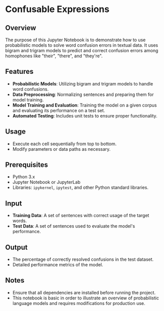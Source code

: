 # Confusable Expressions

## Overview
The purpose of this Jupyter Notebook is to demonstrate how to use probabilistic models to solve word confusion errors in textual data. It uses bigram and trigram models to predict and correct confusion errors among homophones like "their", "there", and "they're".

## Features
- **Probabilistic Models**: Utilizing bigram and trigram models to handle word confusions.
- **Data Preprocessing**: Normalizing sentences and preparing them for model training.
- **Model Training and Evaluation**: Training the model on a given corpus and evaluating its performance on a test set.
- **Automated Testing**: Includes unit tests to ensure proper functionality.

## Usage
- Execute each cell sequentially from top to bottom.
- Modify parameters or data paths as necessary.

## Prerequisites
- Python 3.x
- Jupyter Notebook or JupyterLab
- Libraries: `ipykernel`, `ipytest`, and other Python standard libraries.

## Input
- **Training Data**: A set of sentences with correct usage of the target words.
- **Test Data**: A set of sentences used to evaluate the model's performance.

## Output
- The percentage of correctly resolved confusions in the test dataset.
- Detailed performance metrics of the model.

## Notes
- Ensure that all dependencies are installed before running the project.
- This notebook is basic in order to illustrate an overview of probabilistic language models and requires modifications for production use.